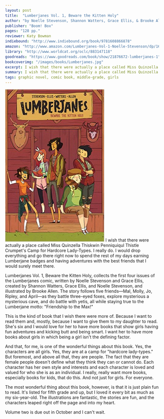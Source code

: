 ```yaml
---
layout: post
title:  "Lumberjanes Vol. 1, Beware the Kitten Holy"
author: "by Noelle Stevenson, Shannon Watters, Grace Ellis, & Brooke Allen"
publisher: "Boom! Box"
pages: "128 pp."
reviewer: Katy Bowman
indiebound: "http://www.indiebound.org/book/9781608866878"
amazon: "http://www.amazon.com/Lumberjanes-Vol-1-Noelle-Stevenson/dp/1608866874"
library: "http://www.worldcat.org/oclc/883147118"
goodreads: "https://www.goodreads.com/book/show/21876672-lumberjanes-1"
bookcoverimg: "/images/books/Lumberjanes.jpg"
excerpt: I wish that there were actually a place called Miss Quinzella Thiskwin Penniquiqul Thistle Crumpet's Camp for Hardcore Lady-Types. I really do. I would drop everything and go there right now to spend the rest of my days earning Lumberjane badges and having adventures with the best friends that I would surely meet there.
summary: I wish that there were actually a place called Miss Quinzella Thiskwin Penniquiqul Thistle Crumpet's Camp for Hardcore Lady-Types.
tags: graphic novel, comic book, middle-grade, girls
---
```


[![bookcover](/images/books/Lumberjanes.jpg "Lumberjanes Vol. 1")](http://www.amazon.com/Lumberjanes-Vol-1-Noelle-Stevenson/dp/1608866874)
I wish that there were actually a place called Miss Quinzella Thiskwin Penniquiqul Thistle Crumpet's Camp for Hardcore Lady-Types. I really do. I would drop everything and go there right now to spend the rest of my days earning Lumberjane badges and having adventures with the best friends that I would surely meet there.

Lumberjanes Vol. 1, Beware the Kitten Holy, collects the first four issues of the Lumberjanes comic, written by Noelle Stevenson and Grace Ellis, created by Shannon Watters, Grace Ellis, and Noelle Stevenson, and illustrated by Brooke Allen. The story follows five friends—Mal, Molly, Jo, Ripley, and April—as they battle three-eyed foxes, explore mysterious a mysterious cave, and do battle with yetis, all while staying true to the Lumberjane motto: "Friendship to the Max!"

This is the kind of book that I wish there were more of. Because I want to read them and, mostly, because I want to give them to my daughter to read. She's six and I would love for her to have more books that show girls having fun adventures and kicking butt and being smart. I want her to have more books about girls in which being a girl isn't the defining factor.

And that, for me, is one of the wonderful things about this book. Yes, the characters are all girls. Yes, they are at a camp for "hardcore lady-types." But foremost, and above all that, they are people. The fact that they are female people doesn't define what they think they can or cannot do. Each character has her own style and interests and each character is loved and valued for who she is as an individual. I really, really want more books, especially books for kids, that do this. And not just for girls. For everyone.

The most wonderful thing about this book, however, is that it is just plain fun to read. It's listed for fifth grade and up, but I loved it every bit as much as my six-year-old. The illustrations are fantastic, the stories are fun, and the characters leaped right off the page and into my heart.

Volume two is due out in October and I can't wait.
